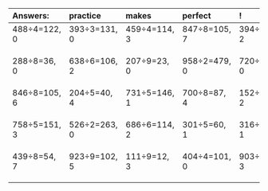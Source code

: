 | Answers: | practice | makes | perfect | ! |
| :--- | :--- | :--- | :--- | :--- |
| 488÷4=122, 0 | 393÷3=131, 0 | 459÷4=114, 3 | 847÷8=105, 7 | 394÷4=98, 2 | 
|   |   |   |   |   | 
|   |   |   |   |   | 
|   |   |   |   |   | 
| 288÷8=36, 0 | 638÷6=106, 2 | 207÷9=23, 0 | 958÷2=479, 0 | 720÷8=90, 0 | 
|   |   |   |   |   | 
|   |   |   |   |   | 
|   |   |   |   |   | 
| 846÷8=105, 6 | 204÷5=40, 4 | 731÷5=146, 1 | 700÷8=87, 4 | 152÷3=50, 2 | 
|   |   |   |   |   | 
|   |   |   |   |   | 
|   |   |   |   |   | 
| 758÷5=151, 3 | 526÷2=263, 0 | 686÷6=114, 2 | 301÷5=60, 1 | 316÷9=35, 1 | 
|   |   |   |   |   | 
|   |   |   |   |   | 
|   |   |   |   |   | 
| 439÷8=54, 7 | 923÷9=102, 5 | 111÷9=12, 3 | 404÷4=101, 0 | 903÷6=150, 3 | 
|   |   |   |   |   | 
|   |   |   |   |   | 
|   |   |   |   |   | 
